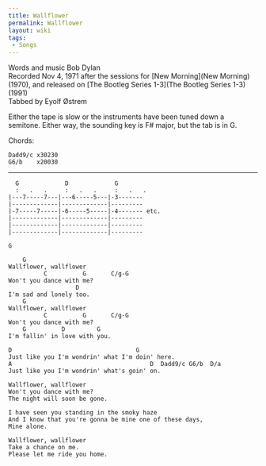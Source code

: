 ```yaml
---
title: Wallflower
permalink: Wallflower
layout: wiki
tags:
 - Songs
---
```


Words and music Bob Dylan  
Recorded Nov 4, 1971 after the sessions for [New
Morning](New Morning) (1970), and released on [The Bootleg
Series 1-3](The Bootleg Series 1-3) (1991)  
Tabbed by Eyolf Østrem

Either the tape is slow or the instruments have been tuned down a
semitone. Either way, the sounding key is F\# major, but the tab is in
G.

Chords:

    Dadd9/c x30230
    G6/b    x20030

* * * * *

      G             D             G
      :   .   .     :   .   .     :   .   .
    |---7-----7---|---6-----5---|-3-------
    |-------------|-------------|---------
    |-7-----7-----|-6-----5-----|-4------- etc.
    |-------------|-------------|---------
    |-------------|-------------|---------
    |-------------|-------------|---------

    G

        G
    Wallflower, wallflower
              C          G       C/g-G
    Won't you dance with me?
                       D
    I'm sad and lonely too.
        G
    Wallflower, wallflower
              C          G       C/g-G
    Won't you dance with me?
        G          D         G
    I'm fallin' in love with you.

    D                                   G
    Just like you I'm wondrin' what I'm doin' here.
    A                                       D  Dadd9/c G6/b  D/a
    Just like you I'm wondrin' what's goin' on.

    Wallflower, wallflower
    Won't you dance with me?
    The night will soon be gone.

    I have seen you standing in the smoky haze
    And I know that you're gonna be mine one of these days,
    Mine alone.

    Wallflower, wallflower
    Take a chance on me.
    Please let me ride you home.
